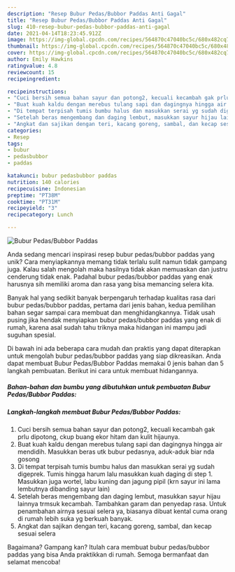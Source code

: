 ```yaml
---
description: "Resep Bubur Pedas/Bubbor Paddas Anti Gagal"
title: "Resep Bubur Pedas/Bubbor Paddas Anti Gagal"
slug: 410-resep-bubur-pedas-bubbor-paddas-anti-gagal
date: 2021-04-14T18:23:45.912Z
image: https://img-global.cpcdn.com/recipes/564870c47040bc5c/680x482cq70/bubur-pedasbubbor-paddas-foto-resep-utama.jpg
thumbnail: https://img-global.cpcdn.com/recipes/564870c47040bc5c/680x482cq70/bubur-pedasbubbor-paddas-foto-resep-utama.jpg
cover: https://img-global.cpcdn.com/recipes/564870c47040bc5c/680x482cq70/bubur-pedasbubbor-paddas-foto-resep-utama.jpg
author: Emily Hawkins
ratingvalue: 4.8
reviewcount: 15
recipeingredient:

recipeinstructions:
- "Cuci bersih semua bahan sayur dan potong2, kecuali kecambah gak prlu dipotong, ckup buang ekor hitam dan kulit hijaunya."
- "Buat kuah kaldu dengan merebus tulang sapi dan dagingnya hingga air mendidih. Masukkan beras utk bubur pedasnya, aduk-aduk biar nda gosong"
- "Di tempat terpisah tumis bumbu halus dan masukkan serai yg sudah digeprek. Tumis hingga harum lalu masukkan kuah daging di step 1. Masukkan juga wortel, labu kuning dan jagung pipil (krn sayur ini lama lembutnya dibanding sayur lain)"
- "Setelah beras mengembang dan daging lembut, masukkan sayur hijau lainnya trmsuk kecambah. Tambahkan garam dan penyedap rasa. Untuk penambahan airnya sesuai selera ya, biasanya dibuat kental cuma orang di rumah lebih suka yg berkuah banyak."
- "Angkat dan sajikan dengan teri, kacang goreng, sambal, dan kecap sesuai selera"
categories:
- Resep
tags:
- bubur
- pedasbubbor
- paddas

katakunci: bubur pedasbubbor paddas 
nutrition: 140 calories
recipecuisine: Indonesian
preptime: "PT38M"
cooktime: "PT31M"
recipeyield: "3"
recipecategory: Lunch

---
```



![Bubur Pedas/Bubbor Paddas](https://img-global.cpcdn.com/recipes/564870c47040bc5c/680x482cq70/bubur-pedasbubbor-paddas-foto-resep-utama.jpg)

Anda sedang mencari inspirasi resep bubur pedas/bubbor paddas yang unik? Cara menyiapkannya memang tidak terlalu sulit namun tidak gampang juga. Kalau salah mengolah maka hasilnya tidak akan memuaskan dan justru cenderung tidak enak. Padahal bubur pedas/bubbor paddas yang enak harusnya sih memiliki aroma dan rasa yang bisa memancing selera kita.



Banyak hal yang sedikit banyak berpengaruh terhadap kualitas rasa dari bubur pedas/bubbor paddas, pertama dari jenis bahan, kedua pemilihan bahan segar sampai cara membuat dan menghidangkannya. Tidak usah pusing jika hendak menyiapkan bubur pedas/bubbor paddas yang enak di rumah, karena asal sudah tahu triknya maka hidangan ini mampu jadi suguhan spesial.


Di bawah ini ada beberapa cara mudah dan praktis yang dapat diterapkan untuk mengolah bubur pedas/bubbor paddas yang siap dikreasikan. Anda dapat membuat Bubur Pedas/Bubbor Paddas memakai 0 jenis bahan dan 5 langkah pembuatan. Berikut ini cara untuk membuat hidangannya.

<!--inarticleads1-->

##### Bahan-bahan dan bumbu yang dibutuhkan untuk pembuatan Bubur Pedas/Bubbor Paddas:





<!--inarticleads2-->

##### Langkah-langkah membuat Bubur Pedas/Bubbor Paddas:

1. Cuci bersih semua bahan sayur dan potong2, kecuali kecambah gak prlu dipotong, ckup buang ekor hitam dan kulit hijaunya.
1. Buat kuah kaldu dengan merebus tulang sapi dan dagingnya hingga air mendidih. Masukkan beras utk bubur pedasnya, aduk-aduk biar nda gosong
1. Di tempat terpisah tumis bumbu halus dan masukkan serai yg sudah digeprek. Tumis hingga harum lalu masukkan kuah daging di step 1. Masukkan juga wortel, labu kuning dan jagung pipil (krn sayur ini lama lembutnya dibanding sayur lain)
1. Setelah beras mengembang dan daging lembut, masukkan sayur hijau lainnya trmsuk kecambah. Tambahkan garam dan penyedap rasa. Untuk penambahan airnya sesuai selera ya, biasanya dibuat kental cuma orang di rumah lebih suka yg berkuah banyak.
1. Angkat dan sajikan dengan teri, kacang goreng, sambal, dan kecap sesuai selera




Bagaimana? Gampang kan? Itulah cara membuat bubur pedas/bubbor paddas yang bisa Anda praktikkan di rumah. Semoga bermanfaat dan selamat mencoba!
